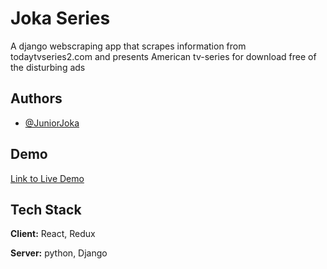 # Joka Series

A django webscraping app that scrapes information from todaytvseries2.com and presents American tv-series for download free of the disturbing ads

## Authors

- [@JuniorJoka](https://github.com/JuniorJoka)

## Demo

[Link to Live Demo](https://jseries.netlify.app/)

## Tech Stack

**Client:** React, Redux

**Server:** python, Django
